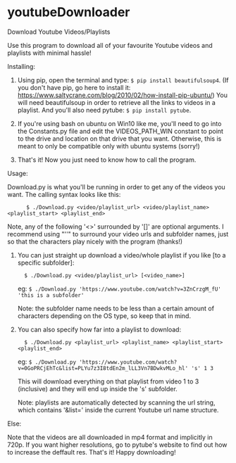 # youtubeDownloader
Download Youtube Videos/Playlists

Use this program to download all of your favourite Youtube videos and playlists with minimal hassle!

Installing:

1. Using pip, open the terminal and type: `$ pip install beautifulsoup4`.
   (If you don't have pip, go here to install it: https://www.saltycrane.com/blog/2010/02/how-install-pip-ubuntu/)
   You will need beautifulsoup in order to retrieve all the links to videos in a playlist.
   And you'll also need pytube: `$ pip install pytube`.

2. If you're using bash on ubuntu on Win10 like me, you'll need to go into the Constants.py file and edit the
   VIDEOS_PATH_WIN constant to point to the drive and location on that drive that you want. Otherwise, this is
   meant to only be compatible only with ubuntu systems (sorry!)
   
3. That's it! Now you just need to know how to call the program.

Usage:

Download.py is what you'll be running in order to get any of the videos you want. The calling syntax looks like this:
   
          $ ./Download.py <video/playlist_url> <video/playlist_name> <playlist_start> <playlist_end>
                  
Note, any of the following '<>' surrounded by '[]' are optional arguments. I recommend using "''" to surround your
video urls and subfolder names, just so that the characters play nicely with the program (thanks!)

1. You can just straight up download a video/whole playlist if you like [to a specific subfolder]:

         $ ./Download.py <video/playlist_url> [<video_name>]
     eg: `$ ./Download.py 'https://www.youtube.com/watch?v=3ZnCrzgM_fU' 'this is a subfolder'`
     
   Note: the subfolder name needs to be less than a certain amount of characters depending on the OS type, so keep that in mind.
   
2. You can also specify how far into a playlist to download:

         $ ./Download.py <playlist_url> <playlist_name> <playlist_start> <playlist_end>
     eg: `$ ./Download.py 'https://www.youtube.com/watch?v=0GoPRCjEhTc&list=PLYu7z3I8tdEn2m_lLL3Vn7BDwkvMLo_hl' 's' 1 3`
     
   This will download everything on that playlist from video 1 to 3 (inclusive) and they will end up inside the 's' subfolder.
   
   Note: playlists are automatically detected by scanning the url string, which contains '&list=' inside the current Youtube url name structure.
   
Else:

Note that the videos are all downloaded in mp4 format and implicitly in 720p. If you want higher resolutions, go to pytube's website to find out how to increase the deffault res. 
That's it! Happy downloading!
   
